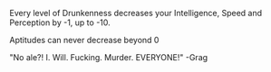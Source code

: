 Every level of Drunkenness decreases your Intelligence, Speed and Perception by -1, up to -10. 

Aptitudes can never decrease beyond 0

"No ale?! I. Will. Fucking. Murder. EVERYONE!"
-Grag
